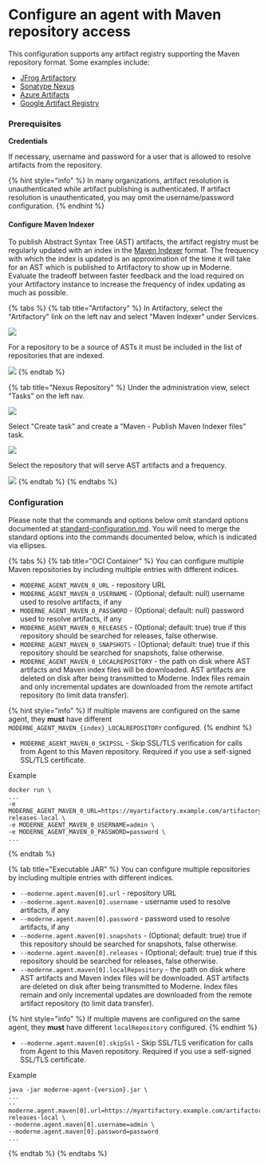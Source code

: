 # Configure an agent with Maven repository access

This configuration supports any artifact registry supporting the Maven repository format. Some examples include:

* [JFrog Artifactory](https://jfrog.com/artifactory/?utm\_source=google\&utm\_medium=cpc\&utm\_campaign=Search|DSK|Artifactory|SearchPartners|NA|202202\&utm\_term=\&utm\_network=g\&cq\_plac=\&cq\_plt=gp\&utm\_content=u-bin\&gclid=Cj0KCQjwrs2XBhDjARIsAHVymmRA444NsCWm7aRJA25qmxGHf2Ncw2om79FVwPnA7bjzb6wmyTHeklcaArCyEALw\_wcB)
* [Sonatype Nexus](https://www.sonatype.com/products/nexus-repository)
* [Azure Artifacts](https://azure.microsoft.com/en-us/services/devops/artifacts/)
* [Google Artifact Registry](https://cloud.google.com/artifact-registry)&#x20;

### Prerequisites

**Credentials**

If necessary, username and password for a user that is allowed to resolve artifacts from the repository.&#x20;

{% hint style="info" %}
In many organizations, artifact resolution is unauthenticated while artifact publishing is authenticated. If artifact resolution is unauthenticated, you may omit the username/password configuration.
{% endhint %}

#### Configure Maven Indexer

To publish Abstract Syntax Tree (AST) artifacts, the artifact registry must be regularly updated with an index in the [Maven Indexer](https://maven.apache.org/maven-indexer/) format. The frequency with which the index is updated is an approximation of the time it will take for an AST which is published to Artifactory to show up in Moderne. Evaluate the tradeoff between faster feedback and the load required on your Artifactory instance to increase the frequency of index updating as much as possible.

{% tabs %}
{% tab title="Artifactory" %}
In Artifactory, select the "Artifactory" link on the left nav and select "Maven Indexer" under Services.

![](<../../../.gitbook/assets/image (1) (1) (1).png>)

For a repository to be a source of ASTs it must be included in the list of repositories that are indexed.

![](<../../../.gitbook/assets/image (9) (1).png>)
{% endtab %}

{% tab title="Nexus Repository" %}
Under the administration view, select "Tasks" on the left nav.&#x20;

![](<../../../.gitbook/assets/image (7) (1).png>)

Select "Create task" and create a "Maven - Publish Maven Indexer files" task.

![](<../../../.gitbook/assets/image (2) (2).png>)

Select the repository that will serve AST artifacts and a frequency.

![](<../../../.gitbook/assets/image (22).png>)
{% endtab %}
{% endtabs %}

### Configuration

Please note that the commands and options below omit standard options documented at [standard-configuration.md](../standard-configuration.md "mention"). You will need to merge the standard options into the commands documented below, which is indicated via ellipses.

{% tabs %}
{% tab title="OCI Container" %}
You can configure multiple Maven repositories by including multiple entries with different indices.

* `MODERNE_AGENT_MAVEN_0_URL` - repository URL
* `MODERNE_AGENT_MAVEN_0_USERNAME` - (Optional; default: null) username used to resolve artifacts, if any
* `MODERNE_AGENT_MAVEN_0_PASSWORD` - (Optional; default: null) password used to resolve artifacts, if any
* `MODERNE_AGENT_MAVEN_0_RELEASES` - (Optional; default: true) true if this repository should be searched for releases, false otherwise.
* `MODERNE_AGENT_MAVEN_0_SNAPSHOTS` - (Optional; default: true) true if this repository should be searched for snapshots, false otherwise.
* `MODERNE_AGENT_MAVEN_0_LOCALREPOSITORY` - the path on disk where AST artifacts and Maven index files will be downloaded. AST artifacts are deleted on disk after being transmitted to Moderne. Index files remain and only incremental updates are downloaded from the remote artifact repository (to limit data transfer).

{% hint style="info" %}
If multiple mavens are configured on the same agent, they **must** have different `MODERNE_AGENT_MAVEN_{index}_LOCALREPOSITORY` configured.
{% endhint %}

* `MODERNE_AGENT_MAVEN_0_SKIPSSL` - Skip SSL/TLS verification for calls from Agent to this Maven repository. Required if you use a self-signed SSL/TLS certificate.

Example

```
docker run \
...
-e MODERNE_AGENT_MAVEN_0_URL=https://myartifactory.example.com/artifactory/libs-releases-local \
-e MODERNE_AGENT_MAVEN_0_USERNAME=admin \
-e MODERNE_AGENT_MAVEN_0_PASSWORD=password \
...
```
{% endtab %}

{% tab title="Executable JAR" %}
You can configure multiple repositories by including multiple entries with different indices.

* `--moderne.agent.maven[0].url` - repository URL
* `--moderne.agent.maven[0].username` - username used to resolve artifacts, if any
* `--moderne.agent.maven[0].password` - password used to resolve artifacts, if any
* `--moderne.agent.maven[0].snapshots` - (Optional; default: true) true if this repository should be searched for snapshots, false otherwise.
* `--moderne.agent.maven[0].releases` - (Optional; default: true) true if this repository should be searched for releases, false otherwise.
* `--moderne.agent.maven[0].localRepository` - the path on disk where AST artifacts and Maven index files will be downloaded. AST artifacts are deleted on disk after being transmitted to Moderne. Index files remain and only incremental updates are downloaded from the remote artifact repository (to limit data transfer).

{% hint style="info" %}
If multiple mavens are configured on the same agent, they **must** have different `localRepository` configured.
{% endhint %}

* `--moderne.agent.maven[0].skipSsl` - Skip SSL/TLS verification for calls from Agent to this Maven repository. Required if you use a self-signed SSL/TLS certificate.



Example

```
java -jar moderne-agent-{version}.jar \
...
--moderne.agent.maven[0].url=https://myartifactory.example.com/artifactory/libs-releases-local \
--moderne.agent.maven[0].username=admin \
--moderne.agent.maven[0].password=password
...
```
{% endtab %}
{% endtabs %}
